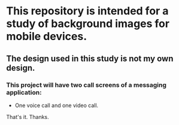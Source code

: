 # This repository is intended for a study of background images for mobile devices.

## The design used in this study is not my own design.

### This project will have two call screens of a messaging application:
* One voice call and one video call.

That's it. Thanks.

